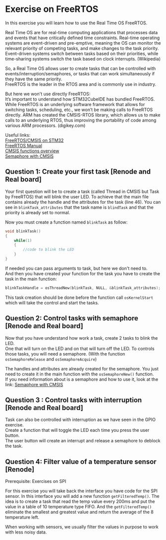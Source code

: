 # Exercise on FreeRTOS

In this exercise you will learn how to use the Real Time OS FreeRTOS.  

Real Time OS are for real-time computing applications that processes data and events that have critically defined time constraints.
Real-time operating systems are event-driven and pre-emptive, meaning the OS can monitor the relevant priority of competing tasks, and make changes to the task priority.
Event-driven systems switch between tasks based on their priorities, while time-sharing systems switch the task based on clock interrupts. (Wikipedia)  

So, a Real Time OS allows user to create tasks that can be controlled with events/interruption/semaphores, or tasks that can work simultaneously if they have the same priority.  
FreeRTOS is the leader in the RTOS area and is commonly use in industry.  

But here we won't use directly FreeRTOS:  
It’s important to understand how STM32CubeIDE has bundled FreeRTOS.
While FreeRTOS is an underlying software framework that allows for switching tasks, scheduling, etc., we won’t be making calls to FreeRTOS directly.
ARM has created the CMSIS-RTOS library, which allows us to make calls to an underlying RTOS, thus improving the portability of code among various ARM processors. (digikey.com)

Useful links:  
[FreeRTOS/CMSIS on STM32](https://www.digikey.com/en/maker/projects/getting-started-with-stm32-introduction-to-freertos/ad275395687e4d85935351e16ec575b1)  
[FreeRTOS Manual](https://www.freertos.org/Documentation/FreeRTOS_Reference_Manual_V9.0.0.pdf)  
[CMSIS functions overview](https://www.keil.com/pack/doc/CMSIS/RTOS/html/functionOverview.html)  
[Semaphore with CMSIS](https://www.keil.com/pack/doc/CMSIS/RTOS/html/group__CMSIS__RTOS__SemaphoreMgmt.html)

## Question 1: Create your first task [Renode and Real board]

Your first question will be to create a task (called Thread in CMSIS but Task by FreeRTOS) that will blink the user LED.
To achieve that the main file contains already the handle and the attributes for the task (line 46).
You can see in `blinkTask_attributes` that the task name is `blindTask` and that the priority is already set to normal.  

Now you must create a function named `blinkTask` as follow:  

```cpp
void blinkTask()
{
    while(1)
    {
        //code to blink the LED
    }
}
```

If needed you can pass arguments to task, but here we don't need to.  
And then you have created your function for the task you have to create the task in the main function:  

```cpp
blinkTaskHandle = osThreadNew(blinkTask, NULL, &blinkTask_attributes);
```

This task creation should be done before the function call `osKernelStart` which will take the control and start the tasks.

## Question 2: Control tasks with semaphore [Renode and Real board]

Now that you have understand how work a task, create 2 tasks to blink the LED.  
One that will turn on the LED and on that will turn off the LED.
To controls those tasks, you will need a semaphore. (With the function `osSemaphoreRelease` and `osSemaphoreAcquire`)

The handles and attributes are already created for the semaphore.
You just need to create it in the main function with the `osSemaphoreNew()`  function.  
If you need information about is a semaphore and how to use it, look at the link:
[Semaphore with CMSIS](https://www.keil.com/pack/doc/CMSIS/RTOS/html/group__CMSIS__RTOS__SemaphoreMgmt.html)

## Question 3 : Control tasks with interruption [Renode and Real board]

Task can also be controlled with interruption as we have seen in the GPIO exercise.  
Create a function that will toggle the LED each time you press the user button.  
The user button will create an interrupt and release a semaphore to deblock the task.

## Question 4: Filter value of a temperature sensor [Renode]

Prerequisite: Exercises on SPI

For this exercise you will take back the interface you have code for the SPI sensor.
In this interface you will add a new function `getFilteredTemp()`.
The idea is to create a task that read the temp value every 200ms and put the value in a table of 10 temperature type FIFO.
And the `getFilteredTemp()` eliminate the smallest and greatest value and return the average of the 8 temperature left.  

When working with sensors, we usually filter the values in purpose to work with less noisy data.
